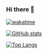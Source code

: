 ### Hi there 🤣

<!--
**enderneko/enderneko** is a ✨ _special_ ✨ repository because its `README.md` (this file) appears on your GitHub profile.

Here are some ideas to get you started:

- 🔭 I’m currently working on ...
- 🌱 I’m currently learning ...
- 👯 I’m looking to collaborate on ...
- 🤔 I’m looking for help with ...
- 💬 Ask me about ...
- 📫 How to reach me: ...
- 😄 Pronouns: ...
- ⚡ Fun fact: ...
-->
[![wakatime](https://wakatime.com/badge/user/b2ffce60-8269-440f-81a0-7316f36a6085.svg?style=for-the-badge)](https://wakatime.com/@b2ffce60-8269-440f-81a0-7316f36a6085)

[![GitHub stats](https://github-readme-stats.vercel.app/api?username=enderneko&theme=monokai&show_icons=true&hide_border=true)](#)

[![Top Langs](https://github-readme-stats.vercel.app/api/top-langs/?username=enderneko&layout=compact&theme=monokai&hide_border=true)](#)
